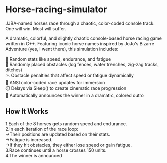 # Horse-racing-simulator
JJBA-named horses race through a chaotic, color-coded console track. One will win. Most will suffer.

A dramatic, colorful, and slightly chaotic console-based horse racing game written in C++.
Featuring iconic horse names inspired by JoJo's Bizarre Adventure (yes, I went there), this simulation includes:  

🎲 Random stats like speed, endurance, and fatigue  
🚧 Randomly placed obstacles (log fences, water trenches, zig-zag tracks, ditches)  
📉 Obstacle penalties that affect speed or fatigue dynamically  
🎨 ANSI color-coded race updates for immersion  
⏱️ Delays via Sleep() to create cinematic race progression  
👑 Automatically announces the winner in a dramatic, colored outro  

## How It Works  
1.Each of the 8 horses gets random speed and endurance.  
2.In each iteration of the race loop:  
 ->Their positions are updated based on their stats.  
 ->Fatigue is increased.  
 ->If they hit obstacles, they either lose speed or gain fatigue.  
3.Race continues until a horse crosses 150 units.  
4.The winner is announced   
